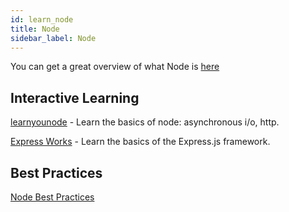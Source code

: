 ```yaml
---
id: learn_node
title: Node
sidebar_label: Node
---
```


You can get a great overview of what Node is [here](https://nodejs.org/en/about/)

## Interactive Learning

[learnyounode](https://www.github.com/workshopper/learnyounode) - Learn the basics of node: asynchronous i/o, http.

[Express Works](https://github.com/azat-co/expressworks) - Learn the basics of the Express.js framework.


## Best Practices

[Node Best Practices](https://github.com/i0natan/nodebestpractices)